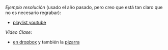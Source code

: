 *Ejemplo resolución* (usado el año pasado, pero creo que está tan claro que no es necesario regrabar): 
- [playlist youtube](https://www.youtube.com/watch?v=07f7TBvjCQQ&list=PLeLV_ztnnBSjpCRBGWoCx5vgfKwsxEXjF)

*Video Clase*: 
- [en dropbox](https://drive.google.com/file/d/1ShFcLVu3xrturRCpFamOnHhVwCwq7kRr/view?usp=sharing) y también la [pizarra](https://drive.google.com/file/d/1b8XoFtpJDkQHIQPw6ZOsaGQ_FrBjwDw-/view?usp=sharing)


